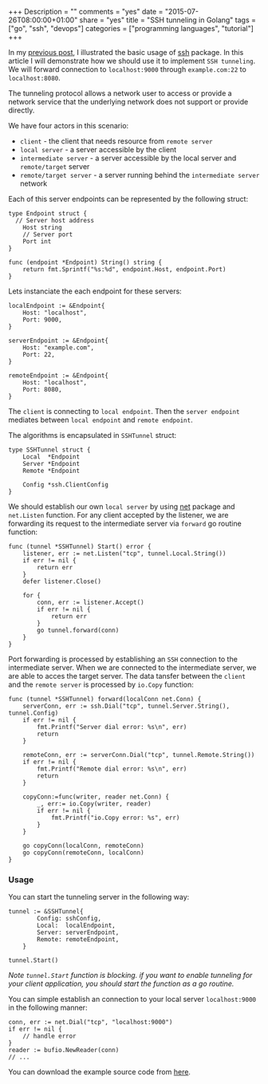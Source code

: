 +++
Description = ""
comments = "yes"
date = "2015-07-26T08:00:00+01:00"
share = "yes"
title = "SSH tunneling in Golang"
tags = ["go", "ssh", "devops"]
categories = ["programming languages", "tutorial"]
+++

In my [previous post](/tutorial/golang-ssh-connection), I illustrated the basic usage of [ssh](https://godoc.org/golang.org/x/crypto/ssh) package. In this article
I will demonstrate how we should use it to implement `SSH tunneling`. We will
forward connection to `localhost:9000` through `example.com:22` to `localhost:8080`.

The tunneling protocol allows a network user to access or provide a network 
service that the underlying network does not support or provide directly. 

We have four actors in this scenario:

- `client` - the client that needs resource from `remote server`
- `local server` - a server accessible by the client
- `intermediate server` - a server accessible by the local server and `remote/target` server
- `remote/target server` - a server running behind the `intermediate server` network

Each of this server endpoints can be represented by the following struct:

```
type Endpoint struct {
  // Server host address
	Host string
	// Server port
	Port int
}

func (endpoint *Endpoint) String() string {
	return fmt.Sprintf("%s:%d", endpoint.Host, endpoint.Port)
}
```

Lets instanciate the each endpoint for these servers:

```
localEndpoint := &Endpoint{
	Host: "localhost",
	Port: 9000,
}

serverEndpoint := &Endpoint{
	Host: "example.com",
	Port: 22,
}

remoteEndpoint := &Endpoint{
	Host: "localhost",
	Port: 8080,
}
```

The `client` is connecting to `local endpoint`. Then the `server endpoint` 
mediates between `local endpoint` and `remote endpoint`.

The algorithms is encapsulated in `SSHTunnel` struct:

```
type SSHTunnel struct {
	Local  *Endpoint
	Server *Endpoint
	Remote *Endpoint

	Config *ssh.ClientConfig
}
```

We should establish our own `local server` by using [net](http://golang.org/pkg/net/)
package and `net.Listen` function. For any client accepted by the listener, 
we are forwarding its request to the intermediate server via `forward` go routine function:

```
func (tunnel *SSHTunnel) Start() error {
	listener, err := net.Listen("tcp", tunnel.Local.String())
	if err != nil {
		return err
	}
	defer listener.Close()

	for {
		conn, err := listener.Accept()
		if err != nil {
			return err
		}
		go tunnel.forward(conn)
	}
}

```

Port forwarding is processed by establishing an `SSH` connection to the intermediate
server. When we are connected to the intermediate server, we are able to acces the target server. 
The data tansfer between the `client` and the `remote server` is processed by `io.Copy` function:

```
func (tunnel *SSHTunnel) forward(localConn net.Conn) {
	serverConn, err := ssh.Dial("tcp", tunnel.Server.String(), tunnel.Config)
	if err != nil {
		fmt.Printf("Server dial error: %s\n", err)
		return
	}

	remoteConn, err := serverConn.Dial("tcp", tunnel.Remote.String())
	if err != nil {
		fmt.Printf("Remote dial error: %s\n", err)
		return
	}

	copyConn:=func(writer, reader net.Conn) {
		_, err:= io.Copy(writer, reader)
		if err != nil {
			fmt.Printf("io.Copy error: %s", err)
		}
	}

	go copyConn(localConn, remoteConn)
	go copyConn(remoteConn, localConn)
}
```

### Usage

You can start the tunneling server in the following way:

```
tunnel := &SSHTunnel{
		Config: sshConfig,
		Local:  localEndpoint,
		Server: serverEndpoint,
		Remote: remoteEndpoint,
	}

tunnel.Start()
```
*Note `tunnel.Start` function is blocking. if you want to enable tunneling for
your client application, you should start the function as a go routine.*

You can simple establish an connection to your local server `localhost:9000` in
the following manner:

```
conn, err := net.Dial("tcp", "localhost:9000")
if err != nil {
	// handle error
}
reader := bufio.NewReader(conn)
// ...
```

You can download the example source code from [here](https://gist.github.com/svett/5d695dcc4cc6ad5dd275).
